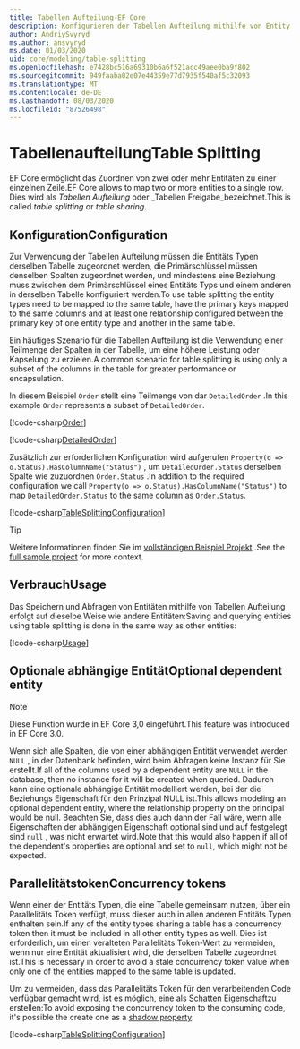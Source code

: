 ```yaml
---
title: Tabellen Aufteilung-EF Core
description: Konfigurieren der Tabellen Aufteilung mithilfe von Entity Framework Core
author: AndriySvyryd
ms.author: ansvyryd
ms.date: 01/03/2020
uid: core/modeling/table-splitting
ms.openlocfilehash: e7428bc516a69310b6a6f521acc49aee0ba9f802
ms.sourcegitcommit: 949faaba02e07e44359e77d7935f540af5c32093
ms.translationtype: MT
ms.contentlocale: de-DE
ms.lasthandoff: 08/03/2020
ms.locfileid: "87526498"
---
```

# <a name="table-splitting"></a><span data-ttu-id="1d99d-103">Tabellenaufteilung</span><span class="sxs-lookup"><span data-stu-id="1d99d-103">Table Splitting</span></span>

<span data-ttu-id="1d99d-104">EF Core ermöglicht das Zuordnen von zwei oder mehr Entitäten zu einer einzelnen Zeile.</span><span class="sxs-lookup"><span data-stu-id="1d99d-104">EF Core allows to map two or more entities to a single row.</span></span> <span data-ttu-id="1d99d-105">Dies wird als _Tabellen Aufteilung_ oder _Tabellen Freigabe_bezeichnet.</span><span class="sxs-lookup"><span data-stu-id="1d99d-105">This is called _table splitting_ or _table sharing_.</span></span>

## <a name="configuration"></a><span data-ttu-id="1d99d-106">Konfiguration</span><span class="sxs-lookup"><span data-stu-id="1d99d-106">Configuration</span></span>

<span data-ttu-id="1d99d-107">Zur Verwendung der Tabellen Aufteilung müssen die Entitäts Typen derselben Tabelle zugeordnet werden, die Primärschlüssel müssen denselben Spalten zugeordnet werden, und mindestens eine Beziehung muss zwischen dem Primärschlüssel eines Entitäts Typs und einem anderen in derselben Tabelle konfiguriert werden.</span><span class="sxs-lookup"><span data-stu-id="1d99d-107">To use table splitting the entity types need to be mapped to the same table, have the primary keys mapped to the same columns and at least one relationship configured between the primary key of one entity type and another in the same table.</span></span>

<span data-ttu-id="1d99d-108">Ein häufiges Szenario für die Tabellen Aufteilung ist die Verwendung einer Teilmenge der Spalten in der Tabelle, um eine höhere Leistung oder Kapselung zu erzielen.</span><span class="sxs-lookup"><span data-stu-id="1d99d-108">A common scenario for table splitting is using only a subset of the columns in the table for greater performance or encapsulation.</span></span>

<span data-ttu-id="1d99d-109">In diesem Beispiel `Order` stellt eine Teilmenge von dar `DetailedOrder` .</span><span class="sxs-lookup"><span data-stu-id="1d99d-109">In this example `Order` represents a subset of `DetailedOrder`.</span></span>

[!code-csharp[Order](../../../samples/core/Modeling/TableSplitting/Order.cs?name=Order)]

[!code-csharp[DetailedOrder](../../../samples/core/Modeling/TableSplitting/DetailedOrder.cs?name=DetailedOrder)]

<span data-ttu-id="1d99d-110">Zusätzlich zur erforderlichen Konfiguration wird aufgerufen `Property(o => o.Status).HasColumnName("Status")` , um `DetailedOrder.Status` derselben Spalte wie zuzuordnen `Order.Status` .</span><span class="sxs-lookup"><span data-stu-id="1d99d-110">In addition to the required configuration we call `Property(o => o.Status).HasColumnName("Status")` to map `DetailedOrder.Status` to the same column as `Order.Status`.</span></span>

[!code-csharp[TableSplittingConfiguration](../../../samples/core/Modeling/TableSplitting/TableSplittingContext.cs?name=TableSplitting)]

> [!TIP]
> <span data-ttu-id="1d99d-111">Weitere Informationen finden Sie im [vollständigen Beispiel Projekt](https://github.com/dotnet/EntityFramework.Docs/tree/master/samples/core/Modeling/TableSplitting) .</span><span class="sxs-lookup"><span data-stu-id="1d99d-111">See the [full sample project](https://github.com/dotnet/EntityFramework.Docs/tree/master/samples/core/Modeling/TableSplitting) for more context.</span></span>

## <a name="usage"></a><span data-ttu-id="1d99d-112">Verbrauch</span><span class="sxs-lookup"><span data-stu-id="1d99d-112">Usage</span></span>

<span data-ttu-id="1d99d-113">Das Speichern und Abfragen von Entitäten mithilfe von Tabellen Aufteilung erfolgt auf dieselbe Weise wie andere Entitäten:</span><span class="sxs-lookup"><span data-stu-id="1d99d-113">Saving and querying entities using table splitting is done in the same way as other entities:</span></span>

[!code-csharp[Usage](../../../samples/core/Modeling/TableSplitting/Program.cs?name=Usage)]

## <a name="optional-dependent-entity"></a><span data-ttu-id="1d99d-114">Optionale abhängige Entität</span><span class="sxs-lookup"><span data-stu-id="1d99d-114">Optional dependent entity</span></span>

> [!NOTE]
> <span data-ttu-id="1d99d-115">Diese Funktion wurde in EF Core 3,0 eingeführt.</span><span class="sxs-lookup"><span data-stu-id="1d99d-115">This feature was introduced in EF Core 3.0.</span></span>

<span data-ttu-id="1d99d-116">Wenn sich alle Spalten, die von einer abhängigen Entität verwendet werden `NULL` , in der Datenbank befinden, wird beim Abfragen keine Instanz für Sie erstellt.</span><span class="sxs-lookup"><span data-stu-id="1d99d-116">If all of the columns used by a dependent entity are `NULL` in the database, then no instance for it will be created when queried.</span></span> <span data-ttu-id="1d99d-117">Dadurch kann eine optionale abhängige Entität modelliert werden, bei der die Beziehungs Eigenschaft für den Prinzipal NULL ist.</span><span class="sxs-lookup"><span data-stu-id="1d99d-117">This allows modeling an optional dependent entity, where the relationship property on the principal would be null.</span></span> <span data-ttu-id="1d99d-118">Beachten Sie, dass dies auch dann der Fall wäre, wenn alle Eigenschaften der abhängigen Eigenschaft optional sind und auf festgelegt sind `null` , was nicht erwartet wird.</span><span class="sxs-lookup"><span data-stu-id="1d99d-118">Note that this would also happen if all of the dependent's properties are optional and set to `null`, which might not be expected.</span></span>

## <a name="concurrency-tokens"></a><span data-ttu-id="1d99d-119">Parallelitätstoken</span><span class="sxs-lookup"><span data-stu-id="1d99d-119">Concurrency tokens</span></span>

<span data-ttu-id="1d99d-120">Wenn einer der Entitäts Typen, die eine Tabelle gemeinsam nutzen, über ein Parallelitäts Token verfügt, muss dieser auch in allen anderen Entitäts Typen enthalten sein.</span><span class="sxs-lookup"><span data-stu-id="1d99d-120">If any of the entity types sharing a table has a concurrency token then it must be included in all other entity types as well.</span></span> <span data-ttu-id="1d99d-121">Dies ist erforderlich, um einen veralteten Parallelitäts Token-Wert zu vermeiden, wenn nur eine Entität aktualisiert wird, die derselben Tabelle zugeordnet ist.</span><span class="sxs-lookup"><span data-stu-id="1d99d-121">This is necessary in order to avoid a stale concurrency token value when only one of the entities mapped to the same table is updated.</span></span>

<span data-ttu-id="1d99d-122">Um zu vermeiden, dass das Parallelitäts Token für den verarbeitenden Code verfügbar gemacht wird, ist es möglich, eine als [Schatten Eigenschaft](xref:core/modeling/shadow-properties)zu erstellen:</span><span class="sxs-lookup"><span data-stu-id="1d99d-122">To avoid exposing the concurrency token to the consuming code, it's possible the create one as a [shadow property](xref:core/modeling/shadow-properties):</span></span>

[!code-csharp[TableSplittingConfiguration](../../../samples/core/Modeling/TableSplitting/TableSplittingContext.cs?name=ConcurrencyToken&highlight=2)]

